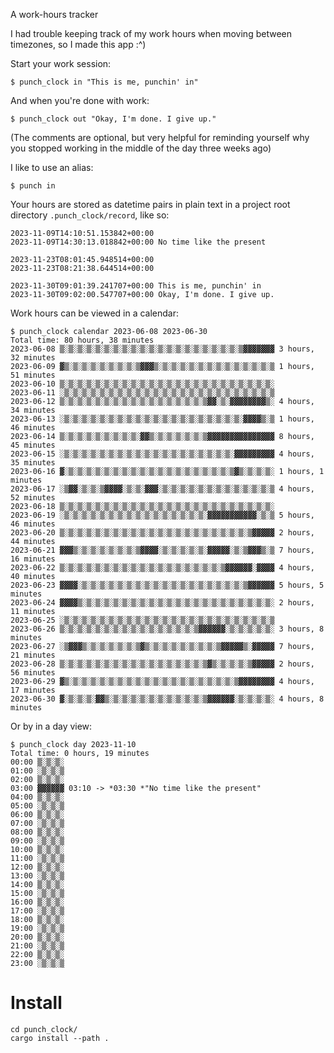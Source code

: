 A work-hours tracker

I had trouble keeping track of my work hours when moving between timezones, so I made this app :^)

Start your work session:
```
$ punch_clock in "This is me, punchin' in"
```

And when you're done with work:
```
$ punch_clock out "Okay, I'm done. I give up."
```

(The comments are optional, but very helpful for reminding yourself why you stopped working in the middle of the day three weeks ago)

I like to use an alias:
```
$ punch in
```

Your hours are stored as datetime pairs in plain text in a project root directory `.punch_clock/record`, like so:
```
2023-11-09T14:10:51.153842+00:00
2023-11-09T14:30:13.018842+00:00 No time like the present

2023-11-23T08:01:45.948514+00:00
2023-11-23T08:21:38.644514+00:00

2023-11-30T09:01:39.241707+00:00 This is me, punchin' in
2023-11-30T09:02:00.547707+00:00 Okay, I'm done. I give up.
```

Work hours can be viewed in a calendar:
```
$ punch_clock calendar 2023-06-08 2023-06-30
Total time: 80 hours, 38 minutes
2023-06-08 ▒░▒░▒░▒░▒░▒░▒░▒░▒░▒░▒░▒░▒░▒░▒░▒░▒░▒░▒░▒░▒▓▓▓▓▓▓▓ 3 hours, 32 minutes
2023-06-09 ▓▒░▒░▒░▒░▒░▒░▒░▒░▒▓▓▓▒░▒░▒░▒░▒░▒░▒░▒░▒░▒░▒░▒░▒░▒ 1 hours, 51 minutes
2023-06-10 ▒░▒░▒░▒░▒░▒░▒░▒░▒░▒░▒░▒░▒░▒░▒░▒░▒░▒░▒░▒░▒░▒░▒░▒░ 
2023-06-11 ░▒░▒░▒░▒░▒░▒░▒░▒░▒░▒░▒░▒░▒░▒░▒░▒░▒░▒░▒░▒░▒░▒░▒░▒ 
2023-06-12 ▒░▒░▒░▒░▒░▒░▒░▒░▒░▒░▒░▒░▒░▒░▒░▒░▒▓▓░▒░▓▓▓▓▓▓▓▓▒░ 4 hours, 34 minutes
2023-06-13 ░▒░▒░▒░▒░▒░▒░▒░▒░▒░▒░▒░▒░▒░▒░▒░▒░▒░▒░▒░▒░▓▓▓▓▒░▒ 1 hours, 46 minutes
2023-06-14 ▒░▒░▒░▒░▒░▒░▒░▒░▒░▓▓▒░▒░▒░▒░▒░▒░▒▓▓▓▓▓▓▓▓▓▓▓▓▓▓▓ 8 hours, 45 minutes
2023-06-15 ░▒░▒░▒░▒░▒░▒░▒░▒░▒░▒░▒░▒░▒░▒░▒░▒░▒░▒░▒░▓▓▓▓▓▓▓▓▓ 4 hours, 35 minutes
2023-06-16 ▓░▒░▒░▒░▒░▒░▒░▒░▒░▒░▒░▒░▒░▒░▒░▒░▒░▒░▒░▒▓▒░▒░▒░▒░ 1 hours, 1 minutes
2023-06-17 ░▒▓▓░▒░▒░▒▓▓▓▓░▒░▒░▓▓▓░▒░▒░▒░▒░▒░▒░▒░▒░▒░▒░▒░▒░▒ 4 hours, 52 minutes
2023-06-18 ▒░▒░▒░▒░▒░▒░▒░▒░▒░▒░▒░▒░▒░▒░▒░▒░▒░▒░▒░▒░▒░▒░▒░▒░ 
2023-06-19 ░▒░▒░▒░▒░▒░▒░▒░▒░▒░▒░▒░▒░▒░▒░▒░▒░▓▓▓▓▓▓▓▓▓▓▓░▒░▒ 5 hours, 46 minutes
2023-06-20 ▒░▒░▒░▒░▒░▒░▒░▒░▒░▒░▒░▒░▒░▒░▒░▒░▒░▒░▒░▒░▒░▒▓▓▓▓▓ 2 hours, 44 minutes
2023-06-21 ▓▓▓▒░▒░▒░▒░▒░▒░▒░▒▓▓▓▓░▒░▒░▒░▒░▒░▓▓▓▓▓░▒░▒▓▓▓▒░▒ 7 hours, 16 minutes
2023-06-22 ▒░▒░▒░▒░▒░▒░▒░▒░▒░▒░▒░▒░▒░▒░▒░▒░▒░▒░▒▓▓▓▓▓▓░▓▓▓▓ 4 hours, 40 minutes
2023-06-23 ▓▓▓▓░▒░▒░▒░▒░▒░▒░▒░▒░▒░▒░▒░▒░▒░▒░▒░▒░▒░▒░▒▓▓▓▓▓▓ 5 hours, 5 minutes
2023-06-24 ▓▓▓▓▒░▒░▒░▒░▒░▒░▒░▒░▒░▒░▒░▒░▒░▒░▒░▒░▒░▒░▒░▒░▒░▒░ 2 hours, 11 minutes
2023-06-25 ░▒░▒░▒░▒░▒░▒░▒░▒░▒░▒░▒░▒░▒░▒░▒░▒░▒░▒░▒░▒░▒░▒░▒░▒ 
2023-06-26 ▒░▒░▒░▒░▒░▒░▒░▒░▒░▒░▒░▒░▒░▒░▒░▒▓▓▓▓▓▓░▒░▒░▒░▒░▒░ 3 hours, 8 minutes
2023-06-27 ░▒▓▓▓▒░▒░▒░▒░▒░▒░▒▓▒░▒░▒░▒░▒░▒░▒░▒░▒▓▓▓▓▓▒░▓▓▓▓▓ 7 hours, 21 minutes
2023-06-28 ▒░▒░▒░▒░▒░▒░▒░▒░▒░▒░▒░▒░▒░▒░▒░▒░▒▓▒░▒░▒░▒░▒▓▓▓▓▓ 2 hours, 56 minutes
2023-06-29 ▓▒░▒░▒░▒░▒░▒░▒░▒░▒░▒░▒░▒░▒░▒░▒░▒░▒░▒░▒░▒▓▓▓▓▓▓▓▓ 4 hours, 17 minutes
2023-06-30 ▓░▒░▒░▒░▓▓▒░▒░▒░▒░▒░▒░▒░▒░▒░▒░▒░▒▓▓▓▓▓▓░▒░▒░▒░▒░ 4 hours, 8 minutes
```

Or by in a day view:
```
$ punch_clock day 2023-11-10
Total time: 0 hours, 19 minutes
00:00 ▒░▒░▒░
01:00 ░▒░▒░▒
02:00 ▒░▒░▒░
03:00 ▓▓▓▓▓▓ 03:10 -> *03:30 *"No time like the present"
04:00 ▒░▒░▒░
05:00 ░▒░▒░▒
06:00 ▒░▒░▒░
07:00 ░▒░▒░▒
08:00 ▒░▒░▒░
09:00 ░▒░▒░▒
10:00 ▒░▒░▒░
11:00 ░▒░▒░▒
12:00 ▒░▒░▒░
13:00 ░▒░▒░▒
14:00 ▒░▒░▒░
15:00 ░▒░▒░▒
16:00 ▒░▒░▒░
17:00 ░▒░▒░▒
18:00 ▒░▒░▒░
19:00 ░▒░▒░▒
20:00 ▒░▒░▒░
21:00 ░▒░▒░▒
22:00 ▒░▒░▒░
23:00 ░▒░▒░▒
```

# Install

```
cd punch_clock/
cargo install --path .
```
